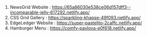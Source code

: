 01. NewsGrid Website : https://65a86030e538ce06d157dff3--incomparable-jelly-617292.netlify.app/
02. CSS Grid Gallery : https://sparkling-khapse-49f093.netlify.app/
03. EdgeLedger Website : https://super-pastelito-2caffc.netlify.app/
04. Hamburger Menu : https://comfy-pavlova-e0f618.netlify.app/
